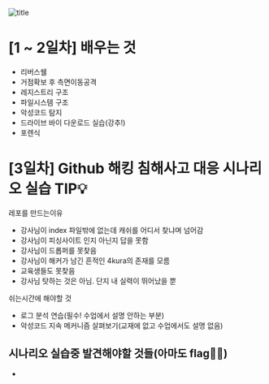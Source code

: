   
![title](/srcs/msfconsole.png)

# [1 ~ 2일차] 배우는 것  
- 리버스쉘  
- 거점확보 후 측면이동공격  
- 레지스트리 구조  
- 파일시스템 구조   
- 악성코드 탐지  
- 드라이브 바이 다운로드 실습(강추!)  
- 포렌식  
  
# [3일차] Github 해킹 침해사고 대응 시나리오 실습 TIP💡  
 레포를 만드는이유  
- 강사님이 index 파일밖에 없는데 캐쉬를 어디서 찾냐며 넘어감   
- 강사님이 피싱사이트 인지 아닌지 답을 못함  
- 강사님이 드롭퍼를 못찾음  
- 강사님이 해커가 남긴 흔적인 4kura의 존재를 모름  
- 교육생들도 못찾음  
- 강사님 탓하는 것은 아님. 단지 내 실력이 뛰어났을 뿐  
  
 쉬는시간에 해야할 것  
- 로그 분석 연습(필수! 수업에서 설명 안하는 부분)  
- 악성코드 지속 메커니즘 살펴보기(교재에 없고 수업에서도 설명 없음)
  
 시나리오 실습중 발견해야할 것들(아마도 flag🏴‍☠️)  
-   
- 
